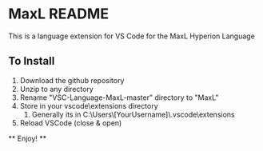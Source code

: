 # MaxL README

This is a language extension for VS Code for the MaxL Hyperion Language

## To Install
1. Download the github repository
2. Unzip to any directory
3. Rename "VSC-Language-MaxL-master" directory to "MaxL"
4. Store in your vscode\extensions directory
   1. Generally its in C:\\Users\\[YourUsername]\\.vscode\\extensions
5. Reload VSCode (close & open)

** Enjoy! ** 